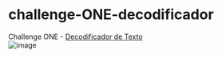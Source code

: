# challenge-ONE-decodificador
Challenge ONE - <a href="https://leticiaharumi.github.io/challenge-ONE-decodificador/" target="_blank">Decodificador de Texto</a>
<br>
![image](https://user-images.githubusercontent.com/80927546/218118214-709416b6-b7e4-4714-8610-04ef38587471.png)
